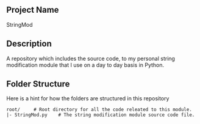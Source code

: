 ## Project Name
StringMod

## Description
A repository which includes the source code, to my personal string modification module that I use on a day to day basis in Python.


## Folder Structure

Here is a hint for how the folders are structured in this repository

```
root/     # Root directory for all the code releated to this module.
|- StringMod.py    # The string modification module source code file.
```

